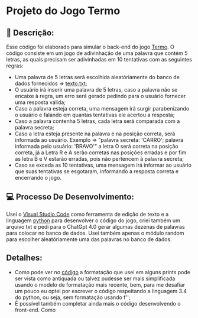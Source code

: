 # Projeto do Jogo Termo

## 📒 Descrição:
  Esse código foi elaborado para simular o back-end do jogo [Termo](https://term.ooo).
  O código consiste em um jogo de adivinhação de uma palavra que contém 5 letras, as quais precisam ser adivinhadas em 10 tentativas
  com as seguintes regras:
  - Uma palavra de 5 letras será escolhida aleatóriamente do banco de dados fornecidos => [texto.txt](https://github.com/VitorBriosp/Projeto-Jogo-Termo/blob/main/codigo-do-projeto/texto.txt);
  - O usuário irá inserir uma palavra de 5 letras, caso a palavra não se encaixe à regra, um erro será gerado pedindo para o usuário fornecer uma resposta válida;
  - Caso a palavra esteja correta, uma mensagem irá surgir parabenizando o usuário e falando em quantas tentativas ele acertou a resposta;
  - Caso a palavra contenha 5 letras, cada letra será comparada com a palavra secreta;
  - Caso a letra esteja presente na palavra e na posição correta, será informada ao usuário. Exemplo => "palavra secreta: 'CARRO'; palavra informada pelo usuário: 'BRAVO'" a letra O será correta na posição correta, já a Letra R e A serão corretas
    nas posições erradas e por fim as letra B e V estarão erradas, pois não pertencem à palavra secreta;
  - Caso se exceda as 10 tentativas, uma mensagem irá informar ao usuário que suas tentativas se esgotaram, informando a resposta correta e encerrando o jogo.

## 💻 Processo De Desenvolvimento:
  Usei o [Visual Studio Code](https://code.visualstudio.com) como ferramenta de edição de texto e a linguagem [python](https://www.python.org) para desenvolver o código
  do jogo, criei também um arquivo txt e pedi para o ChatGpt 4.0 gerar algumas dezenas de palavras para colocar no banco de dados. Usei também apenas o módulo random para escolher aleatóriamente
  uma das palavras no banco de dados. 

## Detalhes:
  - Como pode ver no [código](https://github.com/VitorBriosp/Projeto-Jogo-Termo/blob/main/codigo-do-projeto/codpython.py) a formatação que usei em alguns prints pode ser vista como antiquada ou talvez pudesse ser mais simplificada usando o modelo de formatação mais recente, bem, para me desafiar um pouco eu optei por escrever o código
  respeitando a linguagem 3.4 do python, ou seja, sem formatação usando f'';
  - É possível também completar ainda mais o código desenvolvendo o front-end. Como
